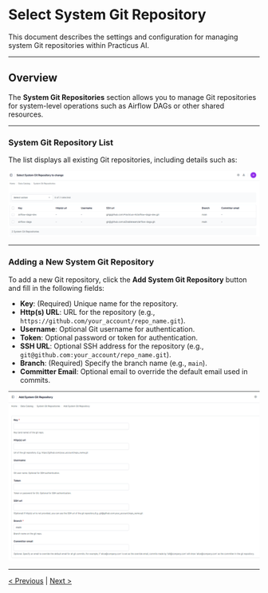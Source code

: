 # Select System Git Repository

This document describes the settings and configuration for managing system Git repositories within Practicus AI.

---

## Overview

The **System Git Repositories** section allows you to manage Git repositories for system-level operations such as Airflow DAGs or other shared resources.

---

### System Git Repository List

The list displays all existing Git repositories, including details such as:

![](img/git_01.png)

---

### Adding a New System Git Repository

To add a new Git repository, click the **Add System Git Repository** button and fill in the following fields:

- **Key**: (Required) Unique name for the repository.
- **Http(s) URL**: URL for the repository (e.g., `https://github.com/your_account/repo_name.git`).
- **Username**: Optional Git username for authentication.
- **Token**: Optional password or token for authentication.
- **SSH URL**: Optional SSH address for the repository (e.g., `git@github.com:your_account/repo_name.git`).
- **Branch**: (Required) Specify the branch name (e.g., `main`).
- **Committer Email**: Optional email to override the default email used in commits.

![](img/git_02.png)

---

[< Previous](app-deployment.md) | [Next >](object-storage.md)
